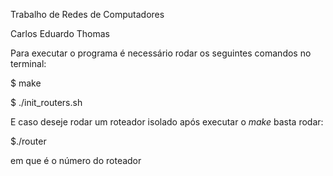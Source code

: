 Trabalho de Redes de Computadores

Carlos Eduardo Thomas

Para executar o programa é necessário rodar os seguintes comandos no terminal:

$ make

$ ./init_routers.sh

E caso deseje rodar um roteador isolado após executar o *make* basta rodar:

$./router <id> 

em que <id> é o número do roteador
